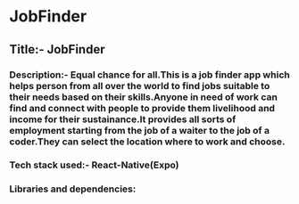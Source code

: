 # JobFinder
## Title:- JobFinder
### Description:- Equal chance for all.This is a job finder app which helps person from all over the world to  find jobs suitable to their needs based on their skills.Anyone in need of work can find and connect with people to provide them livelihood and income for their sustainance.It provides all sorts of employment starting from the job of a waiter to the job of a coder.They can select the location where to work and choose.
### Tech stack used:- React-Native(Expo)
### Libraries and dependencies:
